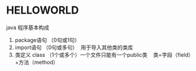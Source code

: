 # HELLOWORLD
java 程序基本构成
 1. package语句 （0句或1句）
 2. import语句 （0句或多句）  用于导入其他类的类库
 3. 类定义 class （1个或多个）一个文件只能有一个public类
    类=字段（field）+方法（method）
